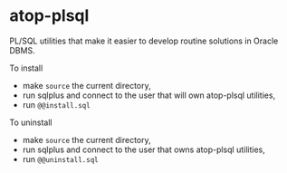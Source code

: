 # atop-plsql

PL/SQL utilities that make it easier to develop routine solutions in Oracle DBMS.

To install
* make `source` the current directory,
* run sqlplus and connect to the user that will own atop-plsql utilities,
* run `@@install.sql`

To uninstall
* make `source` the current directory,
* run sqlplus and connect to the user that owns atop-plsql utilities,
* run `@@uninstall.sql`
